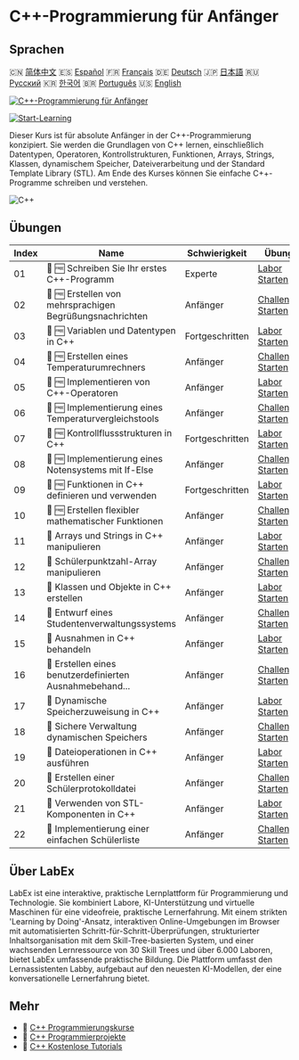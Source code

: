 # C++-Programmierung für Anfänger

## Sprachen

🇨🇳 [简体中文](README_zh.md) 🇪🇸 [Español](README_es.md) 🇫🇷 [Français](README_fr.md) 🇩🇪 [Deutsch](README_de.md) 🇯🇵 [日本語](README_ja.md) 🇷🇺 [Русский](README_ru.md) 🇰🇷 [한국어](README_ko.md) 🇧🇷 [Português](README_pt.md) 🇺🇸 [English](README.md) 

[![C++-Programmierung für Anfänger](https://cover-creator.labex.io/cpp-programming-for-beginners.png?lang=de)](https://labex.io/de/courses/cpp-programming-for-beginners)

[![Start-Learning](https://img.shields.io/badge/Start-Learning-whitesmoke?style=for-the-badge)](https://labex.io/de/courses/cpp-programming-for-beginners)

Dieser Kurs ist für absolute Anfänger in der C++-Programmierung konzipiert. Sie werden die Grundlagen von C++ lernen, einschließlich Datentypen, Operatoren, Kontrollstrukturen, Funktionen, Arrays, Strings, Klassen, dynamischem Speicher, Dateiverarbeitung und der Standard Template Library (STL). Am Ende des Kurses können Sie einfache C++-Programme schreiben und verstehen.

![C++](https://img.shields.io/badge/C++-whitesmoke?style=for-the-badge&logo=c++)


## Übungen

|   Index | Name                                                      | Schwierigkeit   | Übung                                                                                                                         |
|---------|-----------------------------------------------------------|-----------------|-------------------------------------------------------------------------------------------------------------------------------|
|      01 | 📖 🆓 Schreiben Sie Ihr erstes C++-Programm               | Experte         | <a target='_blank' href='https://labex.io/de/tutorials/cpp-write-your-first-c-program-446069'>Labor Starten</a>               |
|      02 | 🎯 🆓 Erstellen von mehrsprachigen Begrüßungsnachrichten  | Anfänger        | <a target='_blank' href='https://labex.io/de/tutorials/cpp-craft-multilingual-greeting-messages-446094'>Challenge Starten</a> |
|      03 | 📖 🆓 Variablen und Datentypen in C++                     | Fortgeschritten | <a target='_blank' href='https://labex.io/de/tutorials/cpp-variables-and-data-types-in-c-446078'>Labor Starten</a>            |
|      04 | 🎯 🆓 Erstellen eines Temperaturumrechners                | Anfänger        | <a target='_blank' href='https://labex.io/de/tutorials/c-create-a-temperature-converter-446144'>Challenge Starten</a>         |
|      05 | 📖 🆓 Implementieren von C++-Operatoren                   | Anfänger        | <a target='_blank' href='https://labex.io/de/tutorials/cpp-implement-c-operators-446084'>Labor Starten</a>                    |
|      06 | 🎯 🆓 Implementierung eines Temperaturvergleichstools     | Anfänger        | <a target='_blank' href='https://labex.io/de/tutorials/implement-temperature-comparison-utility-446145'>Challenge Starten</a> |
|      07 | 📖 🆓 Kontrollflussstrukturen in C++                      | Fortgeschritten | <a target='_blank' href='https://labex.io/de/tutorials/cpp-control-flow-structures-in-c-446083'>Labor Starten</a>             |
|      08 | 🎯 🆓 Implementierung eines Notensystems mit If-Else      | Anfänger        | <a target='_blank' href='https://labex.io/de/tutorials/c-implement-grading-system-with-if-else-446149'>Challenge Starten</a>  |
|      09 | 📖 🆓 Funktionen in C++ definieren und verwenden          | Fortgeschritten | <a target='_blank' href='https://labex.io/de/tutorials/cpp-define-and-use-functions-in-c-446080'>Labor Starten</a>            |
|      10 | 🎯 🆓 Erstellen flexibler mathematischer Funktionen       | Anfänger        | <a target='_blank' href='https://labex.io/de/tutorials/c-create-flexible-math-functions-446161'>Challenge Starten</a>         |
|      11 | 📖  Arrays und Strings in C++ manipulieren                | Anfänger        | <a target='_blank' href='https://labex.io/de/tutorials/cpp-manipulate-arrays-and-strings-in-c-446085'>Labor Starten</a>       |
|      12 | 🎯  Schülerpunktzahl-Array manipulieren                   | Anfänger        | <a target='_blank' href='https://labex.io/de/tutorials/c-manipulate-student-scores-array-446194'>Challenge Starten</a>        |
|      13 | 📖  Klassen und Objekte in C++ erstellen                  | Anfänger        | <a target='_blank' href='https://labex.io/de/tutorials/cpp-create-classes-and-objects-in-c-446079'>Labor Starten</a>          |
|      14 | 🎯  Entwurf eines Studentenverwaltungssystems             | Anfänger        | <a target='_blank' href='https://labex.io/de/tutorials/cpp-design-a-student-management-system-446288'>Challenge Starten</a>   |
|      15 | 📖  Ausnahmen in C++ behandeln                            | Anfänger        | <a target='_blank' href='https://labex.io/de/tutorials/cpp-handle-exceptions-in-c-446082'>Labor Starten</a>                   |
|      16 | 🎯  Erstellen eines benutzerdefinierten Ausnahmebehand... | Anfänger        | <a target='_blank' href='https://labex.io/de/tutorials/cpp-create-a-custom-exception-handler-446292'>Challenge Starten</a>    |
|      17 | 📖  Dynamische Speicherzuweisung in C++                   | Anfänger        | <a target='_blank' href='https://labex.io/de/tutorials/cpp-dynamic-memory-allocation-in-c-446081'>Labor Starten</a>           |
|      18 | 🎯  Sichere Verwaltung dynamischen Speichers              | Anfänger        | <a target='_blank' href='https://labex.io/de/tutorials/cpp-manage-dynamic-memory-safely-446299'>Challenge Starten</a>         |
|      19 | 📖  Dateioperationen in C++ ausführen                     | Anfänger        | <a target='_blank' href='https://labex.io/de/tutorials/cpp-perform-file-operations-in-c-446086'>Labor Starten</a>             |
|      20 | 🎯  Erstellen einer Schülerprotokolldatei                 | Anfänger        | <a target='_blank' href='https://labex.io/de/tutorials/cpp-create-a-student-log-file-446297'>Challenge Starten</a>            |
|      21 | 📖  Verwenden von STL-Komponenten in C++                  | Anfänger        | <a target='_blank' href='https://labex.io/de/tutorials/cpp-use-stl-components-in-c-446087'>Labor Starten</a>                  |
|      22 | 🎯  Implementierung einer einfachen Schülerliste          | Anfänger        | <a target='_blank' href='https://labex.io/de/tutorials/cpp-implement-a-simple-student-roster-446298'>Challenge Starten</a>    |

## Über LabEx

LabEx ist eine interaktive, praktische Lernplattform für Programmierung und Technologie. Sie kombiniert Labore, KI-Unterstützung und virtuelle Maschinen für eine videofreie, praktische Lernerfahrung. Mit einem strikten 'Learning by Doing'-Ansatz, interaktiven Online-Umgebungen im Browser mit automatisierten Schritt-für-Schritt-Überprüfungen, strukturierter Inhaltsorganisation mit dem Skill-Tree-basierten System, und einer wachsenden Lernressource von 30 Skill Trees und über 6.000 Laboren, bietet LabEx umfassende praktische Bildung. Die Plattform umfasst den Lernassistenten Labby, aufgebaut auf den neuesten KI-Modellen, der eine konversationelle Lernerfahrung bietet.

## Mehr

- 🔗 [C++ Programmierungskurse](https://github.com/labex-labs/awesome-programming-courses)
- 🔗 [C++ Programmierprojekte](https://github.com/labex-labs/awesome-programming-projects)
- 🔗 [C++ Kostenlose Tutorials](https://github.com/labex-labs/cpp-free-tutorials)

